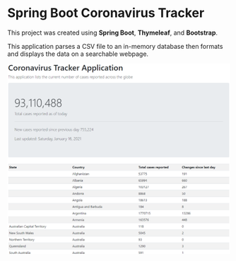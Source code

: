 # Spring Boot Coronavirus Tracker
This project was created using **Spring Boot**, **Thymeleaf**, and **Bootstrap**. 

This application parses a CSV file to an in-memory database then formats and displays the data on a searchable webpage.

![Screenshot](webappsnip.png)
